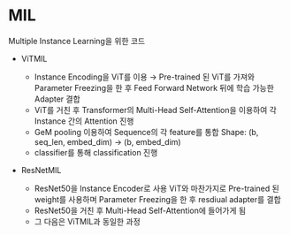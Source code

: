 # MIL

Multiple Instance Learning을 위한 코드

- ViTMIL
  * Instance Encoding을 ViT를 이용 &rightarrow; Pre-trained 된 ViT를 가져와 Parameter Freezing을 한 후 Feed Forward Network 뒤에 학습 가능한 Adapter 결합
  * ViT를 거친 후 Transformer의 Multi-Head Self-Attention을 이용하여 각 Instance 간의 Attention 진행
  * GeM pooling 이용하여 Sequence의 각 feature를 통합 Shape: (b, seq_len, embed_dim) &rightarrow; (b, embed_dim)
  * classifier를 통해 classification 진행
 
- ResNetMIL
  - ResNet50을 Instance Encoder로 사용 ViT와 마찬가지로 Pre-trained 된 weight를 사용하며 Parameter Freezing을 한 후 resdiual adapter를 결합
  - ResNet50을 거친 후 Multi-Head Self-Attention에 들어가게 됨
  - 그 다음은 ViTMIL과 동일한 과정
